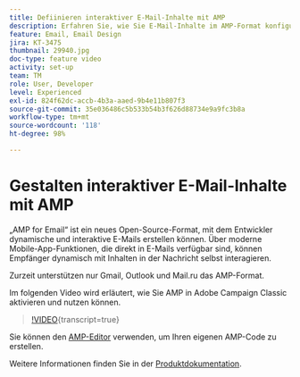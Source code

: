 ```yaml
---
title: Defiinieren interaktiver E-Mail-Inhalte mit AMP
description: Erfahren Sie, wie Sie E-Mail-Inhalte im AMP-Format konfigurieren.
feature: Email, Email Design
jira: KT-3475
thumbnail: 29940.jpg
doc-type: feature video
activity: set-up
team: TM
role: User, Developer
level: Experienced
exl-id: 824f62dc-accb-4b3a-aaed-9b4e11b807f3
source-git-commit: 35e036486c5b533b54b3f626d88734e9a9fc3b8a
workflow-type: tm+mt
source-wordcount: '118'
ht-degree: 98%

---
```


# Gestalten interaktiver E-Mail-Inhalte mit AMP

„AMP for Email“ ist ein neues Open-Source-Format, mit dem Entwickler dynamische und interaktive E-Mails erstellen können. Über moderne Mobile-App-Funktionen, die direkt in E-Mails verfügbar sind, können Empfänger dynamisch mit Inhalten in der Nachricht selbst interagieren.

Zurzeit unterstützen nur Gmail, Outlook und Mail.ru das AMP-Format.

Im folgenden Video wird erläutert, wie Sie AMP in Adobe Campaign Classic aktivieren und nutzen können.

>[!VIDEO](https://video.tv.adobe.com/v/29940?quality=12&learn=on){transcript=true}

Sie können den [AMP-Editor](https://playground.amp.dev/) verwenden, um Ihren eigenen AMP-Code zu erstellen.

Weitere Informationen finden Sie in der [Produktdokumentation](https://experienceleague.adobe.com/docs/campaign-classic/using/sending-messages/sending-emails/defining-interactive-content.html?lang=de#about-amp-for-email).
